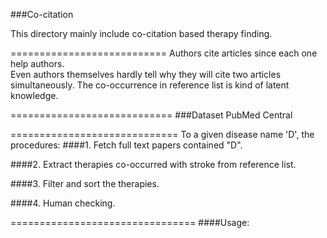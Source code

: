 ###Co-citation

This directory mainly include co-citation based therapy finding.

===========================
Authors cite articles since each one help authors.  
Even authors themselves hardly tell why they will cite two articles simultaneously. 
The co-occurrence in reference list is kind of latent knowledge. 

============================
###Dataset
PubMed Central

=============================
To a given disease name 'D', the procedures:
####1. Fetch full text papers contained "D".


####2. Extract therapies co-occurred with stroke from reference list.


####3. Filter and sort the therapies.

####4. Human checking.

================================
####Usage:


